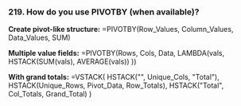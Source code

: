 ### 219. **How do you use PIVOTBY (when available)?**

**Create pivot-like structure:**
=PIVOTBY(Row_Values, Column_Values, Data_Values, SUM)

**Multiple value fields:**
=PIVOTBY(Rows, Cols, Data, LAMBDA(vals,
HSTACK(SUM(vals), AVERAGE(vals))
))

**With grand totals:**
=VSTACK(
HSTACK("", Unique_Cols, "Total"),
HSTACK(Unique_Rows, Pivot_Data, Row_Totals),
HSTACK("Total", Col_Totals, Grand_Total)
)
